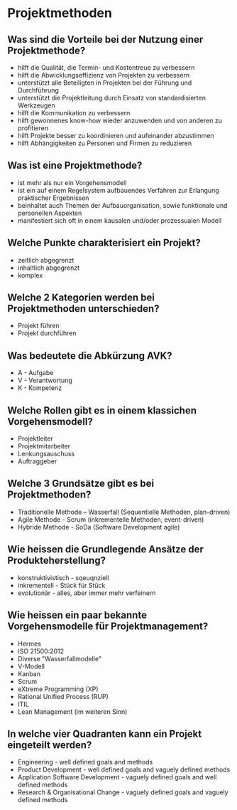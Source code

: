 # Projektmethoden

## Was sind die Vorteile bei der Nutzung einer Projektmethode?
* hilft die Qualität, die Termin- und Kostentreue zu verbessern
* hilft die Abwicklungseffizienz von Projekten zu verbessern
* unterstützt alle Beteiligten in Projekten bei der Führung und Durchführung
* unterstützt die Projektleitung durch Einsatz von standardisierten Werkzeugen
* hilft die Kommunikation zu verbessern
* hilft gewonnenes know-how wieder anzuwenden und von anderen zu profitieren
* hilft Projekte besser zu koordinieren und aufeinander abzustimmen
* hilft Abhängigkeiten zu Personen und Firmen zu reduzieren

## Was ist eine Projektmethode?
* ist mehr als nur ein Vorgehensmodell
* ist ein auf einem Regelsystem aufbauendes Verfahren zur Erlangung praktischer Ergebnissen
* beinhaltet auch Themen der Aufbauorganisation, sowie funktionale und personellen Aspekten
* manifestiert sich oft in einem kausalen und/oder prozessualen Modell

## Welche Punkte charakterisiert ein Projekt?
* zeitlich abgegrenzt
* inhaltlich abgegrenzt
* komplex

## Welche 2 Kategorien werden bei Projektmethoden unterschieden?
* Projekt führen
* Projekt durchführen

## Was bedeutete die Abkürzung AVK?
* A - Aufgabe
* V - Verantwortung
* K - Kompetenz

## Welche Rollen gibt es in einem klassichen Vorgehensmodell?
* Projektleiter
* Projektmitarbeiter
* Lenkungsauschuss
* Auftraggeber

## Welche 3 Grundsätze gibt es bei Projektmethoden?
* Traditionelle Methode – Wasserfall (Sequentielle Methoden, plan-driven)
* Agile Methode - Scrum (inkrementelle Methoden, event-driven)
* Hybride Methode - SoDa (Software Development agile)

## Wie heissen die Grundlegende Ansätze der Produkteherstellung?
* konstruktivistisch - sqeuqnziell
* inkrementell - Stück für Stück
* evolutionär - alles, aber immer mehr verfeinern

## Wie heissen ein paar bekannte Vorgehensmodelle für Projektmanagement?
* Hermes
* ISO 21500:2012
* Diverse "Wasserfallmodelle"
* V-Modell 
* Kanban
* Scrum
* eXtreme Programming (XP)
* Rational Unified Process (RUP)
* ITIL
* Lean Management (im weiteren Sinn)

## In welche vier Quadranten kann ein Projekt eingeteilt werden?
* Engineering - well defined goals and methods
* Product Development - well defined goals and vaguely defined methods
* Application Software Development - vaguely defined goals and well defined methods
* Research & Organisational Change - vaguely defined goals and vaguely defined methods

